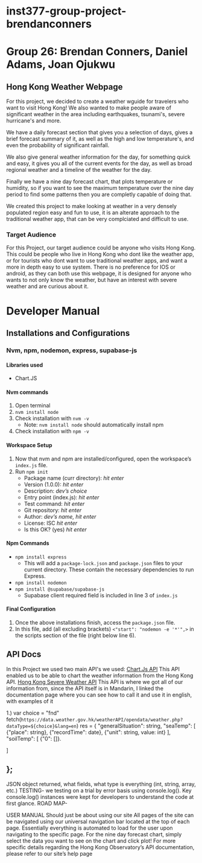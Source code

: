 # inst377-group-project-brendanconners
# Group 26: Brendan Conners, Daniel Adams, Joan Ojukwu

## Hong Kong Weather Webpage
 
For this project, we decided to create a weather wguide for travelers who want to visit Hong Kong! We also wanted to make people aware of significant weather in the area including earthquakes, tsunami's, severe hurricane's and more.

We have a daily forecast section that gives you a selection of days, gives a brief forecast summary of it, as well as the high and low temperature's, and even the probability of significant rainfall.

We also give general weather information for the day, for something quick and easy, it gives you all of the current events for the day, as well as broad regional weather and a timeline of the weather for the day.

Finally we have a nine day forecast chart, that plots temperature or humidity, so if you want to see the maximum temperature over the nine day period to find some patterns then you are completly capable of doing that.

We created this project to make looking at weather in a very densely populated region easy and fun to use, it is an alterate approach to the traditional weather app, that can be very complciated  and difficult to use.
 
### Target Audience

For this Project, our target audience could be anyone who visits Hong Kong. This could be people who live in Hong Kong who dont like the weather app, or for tourists who dont want to use traditional weather apps, and want a more in depth easy to use system. There is no preference for IOS or android, as they can both use this webpage, it is designed for anyone who wants to not only know the weather, but have an interest with severe weather and are curious about it.
 
# Developer Manual

## Installations and Configurations

### Nvm, npm, nodemon, express, supabase-js

#### Libraries used 
- Chart.JS

#### Nvm commands
1. Open terminal
2. `nvm install node`
3. Check installation with `nvm -v`
   - Note: `nvm install node` should automatically install npm
4. Check installation with `npm -v`

#### Workspace Setup
1. Now that nvm and npm are installed/configured, open the workspace’s `index.js` file.
2. Run `npm init`
   - Package name (curr directory): *hit enter*
   - Version (1.0.0): *hit enter*
   - Description: *dev’s choice*
   - Entry point (index.js): *hit enter*
   - Test command: *hit enter*
   - Git repository: *hit enter*
   - Author: *dev’s name, hit enter*
   - License: ISC *hit enter*
   - Is this OK? (yes) *hit enter*

#### Npm Commands
- `npm install express`
  - This will add a `package-lock.json` and `package.json` files to your current directory. These contain the necessary dependencies to run Express.
- `npm install nodemon`
- `npm install @supabase/supabase-js`
  - Supabase client required field is included in line 3 of `index.js`

#### Final Configuration
1. Once the above installations finish, access the `package.json` file.
2. In this file, add (all excluding brackets) `<"start": "nodemon -e '*'",>` in the scripts section of the file (right below line 6).

## API Docs
 In this Project we used two main API's we used: 
[Chart.Js API](https://www.chartjs.org/docs/latest/)
This API enabled us to be able to chart the weather information from the Hong Kong API.
[Hong Kong Severe Weather API](https://data.weather.gov.hk/weatherAPI/doc/HKO_Open_Data_API_Documentation.pdf)
This API is where we got all of our information from, since the API itself is in Mandarin, I linked the documentation page where you can see how to call it and use it in english, with examples of it

1.) var choice = "fnd"
    fetch(`https://data.weather.gov.hk/weatherAPI/opendata/weather.php?dataType=${choice}&lang=en`) 
res = {
  "generalSituation": string,
  "seaTemp": [
      {"place": string},
      {"recordTime": date},
      {"unit": string, value: int}
  ],
  "soilTemp": [
      {"0": []}.
      
  ]  
    
};
----------------------------
JSON object returned, what fields, what type is everything (int, string, array, etc.)
 TESTING- we testing on a trial by error basis using console.log(). Key console.log() instances were kept for developers to understand the code at first glance.
ROAD MAP- 

USER MANUAL
Should just be about using our site
All pages of the site can be navigated using our universal navigation bar located at the top of each page.
Essentially everything is automated to load for the user upon navigating to the specific page.
For the nine day forecast chart, simply select the data you want to see on the chart and click plot!
For more specific details regarding the Hong Kong Observatory’s API documentation, please refer to our site’s help page











